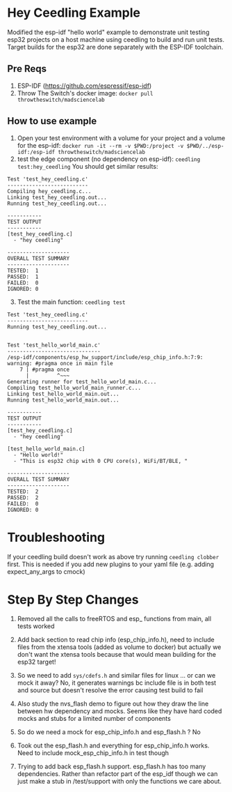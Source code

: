 # Hey Ceedling Example

Modified the esp-idf "hello world" example to demonstrate unit testing esp32 projects on a host machine using ceedling to build and run unit tests. Target builds for the esp32 are done separately with the ESP-IDF toolchain.

## Pre Reqs
1. ESP-IDF (https://github.com/espressif/esp-idf)
2. Throw The Switch's docker image: `docker pull throwtheswitch/madsciencelab`

## How to use example

1. Open your test environment with a volume for your project and a volume for the esp-idf: `docker run -it --rm -v $PWD:/project -v $PWD/../esp-idf:/esp-idf throwtheswitch/madsciencelab`
2. test the edge component (no dependency on esp-idf): `ceedling test:hey_ceedling`
You should get similar results:
~~~
Test 'test_hey_ceedling.c'
--------------------------
Compiling hey_ceedling.c...
Linking test_hey_ceedling.out...
Running test_hey_ceedling.out...

-----------
TEST OUTPUT
-----------
[test_hey_ceedling.c]
  - "hey ceedling"

--------------------
OVERALL TEST SUMMARY
--------------------
TESTED:  1
PASSED:  1
FAILED:  0
IGNORED: 0
~~~

3. Test the main function: `ceedling test`
~~~
Test 'test_hey_ceedling.c'
--------------------------
Running test_hey_ceedling.out...


Test 'test_hello_world_main.c'
------------------------------
/esp-idf/components/esp_hw_support/include/esp_chip_info.h:7:9: warning: #pragma once in main file
    7 | #pragma once
      |         ^~~~
Generating runner for test_hello_world_main.c...
Compiling test_hello_world_main_runner.c...
Linking test_hello_world_main.out...
Running test_hello_world_main.out...

-----------
TEST OUTPUT
-----------
[test_hey_ceedling.c]
  - "hey ceedling"

[test_hello_world_main.c]
  - "Hello world!"
  - "This is esp32 chip with 0 CPU core(s), WiFi/BT/BLE, "

--------------------
OVERALL TEST SUMMARY
--------------------
TESTED:  2
PASSED:  2
FAILED:  0
IGNORED: 0
~~~
# Troubleshooting
If your ceedling build doesn't work as above try running `ceedling clobber` first. This is needed if you add new plugins to your yaml file (e.g. adding expect_any_args to cmock)

# Step By Step Changes 
1. Removed all the calls to freeRTOS and esp_ functions from main, all tests  worked
2. Add back section to read chip info (esp_chip_info.h), need to include files from the xtensa tools (added as volume to docker) but actually we don't want the xtensa tools because that would mean building for the esp32 target! 

3. So we need to add `sys/cdefs.h` and similar files for linux 
... or can we mock it away? No, it generates warnings bc include file is in both test and source but doesn't resolve the error causing test build to fail

4. Also study the nvs_flash demo to figure out how they draw the line between hw dependency and mocks. Seems like they have hard coded mocks and stubs for a limited number of components

5. So do we need a mock for esp_chip_info.h and esp_flash.h ? No

6. Took out the esp_flash.h and everything for esp_chip_info.h works. Need to include mock_esp_chip_info.h in test though

7. Trying to add back esp_flash.h support. esp_flash.h has too many dependencies. Rather than refactor part of the esp_idf though we can just make a stub in /test/support with only the functions we care about.


